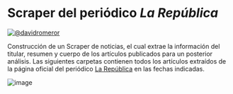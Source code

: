 # Scraper del periódico *La República*

[![@davidromeror](https://img.shields.io/badge/@davidromeror-LinkedIn-blue?&logoColor=white)](https://www.linkedin.com/in/davidromeror)

Construcción de un Scraper de noticias, el cual extrae la información del titular, resumen 
y cuerpo de los artículos publicados para un posterior análisis. Las siguientes carpetas contienen todos los
artículos extraídos de la página oficial del periódico [La República](https://www.larepublica.co/) en las fechas indicadas.

![image](https://user-images.githubusercontent.com/95779398/171305745-eeba31c9-74f1-46f8-91f6-948bb8e0a0ed.png)
